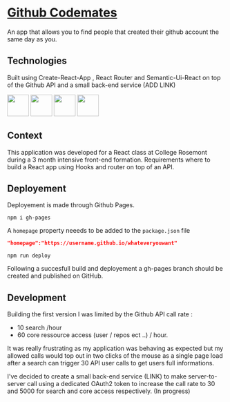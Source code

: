 # [Github Codemates](https://maitre-pangolin.github.io/github-codemates/#/)

An app that allows you to find people that created their github account the same day  as you. 

## Technologies

Built using Create-React-App , React Router and Semantic-Ui-React on top of the Github API and a small back-end service (ADD LINK)
<div>
<img src='https://cdn.jsdelivr.net/gh/devicons/devicon/icons/react/react-original.svg' width="50" height="50">
<img src='https://react.semantic-ui.com/logo.png' width="50" height=50">
<img src='https://cdn.jsdelivr.net/gh/devicons/devicon/icons/github/github-original.svg' width="50" height=50">
<img src='https://camo.githubusercontent.com/bf32d0a71c170dbdb203c201579564f2cd7fc54a24720faad61af12c9605c6b5/68747470733a2f2f7265616374747261696e696e672e636f6d2f72656163742d726f757465722f616e64726f69642d6368726f6d652d313434783134342e706e67' width="50" height=50">
</div>

## Context

This application was developed for a React class at College Rosemont during a 3 month intensive front-end formation.
Requirements where to build a React app using Hooks and router on top of an API.

## Deployement

Deployement is made through Github Pages.

``` 
npm i gh-pages
```

A ```homepage``` property neeeds to be added to the ```package.json``` file

```json
"homepage":"https://username.github.io/whateveryouwant"
```

``` 
npm run deploy
```
Following a succesfull build and deployement a gh-pages branch should be created and published on GitHub. 
## Development

Building the first version I was limited by the Github API call rate : 
* 10 search /hour
* 60 core ressource access (user / repos ect ..) / hour.
  
It was really frustrating as my application was behaving as expected but my allowed calls would top out in two clicks of the mouse as a single page load after a search can trigger 30 API user calls to get users full informations.

I've decided to create a small back-end service (LINK) to make server-to-server call using a dedicated OAuth2 token to increase the call rate to 30 and 5000 for search and core access respectively. (In progress)

